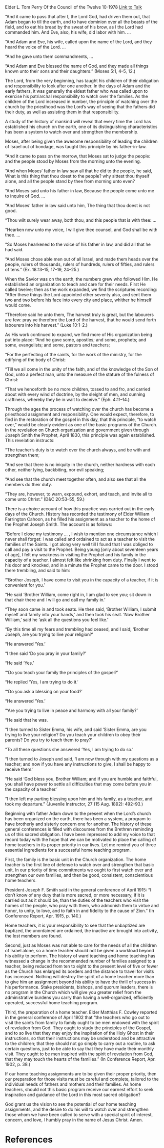 Elder L. Tom Perry
Of the Council of the Twelve
10-1978
[Link to Talk](https://www.churchofjesuschrist.org/study/general-conference/1978/10/home-teaching-a-sacred-calling?lang=eng)

“And it came to pass that after I, the Lord God, had driven them out, that Adam began to till the earth, and to have dominion over all the beasts of the field, and to eat his bread by the sweat of his brow, as I the Lord had commanded him. And Eve, also, his wife, did labor with him. …

“And Adam and Eve, his wife, called upon the name of the Lord, and they heard the voice of the Lord. …

“And he gave unto them commandments, …

“And Adam and Eve blessed the name of God, and they made all things known unto their sons and their daughters.” (Moses 5:1, 4–5, 12.)

The Lord, from the very beginning, has taught his children of their obligation and responsibility to look after one another. In the days of Adam and the early fathers, it was generally the eldest father who was called upon to exercise his patriarchal responsibility to watch over the families. As the children of the Lord increased in number, the principle of watching over the church by the priesthood was the Lord’s way of seeing that the fathers did their duty, as well as assisting them in that responsibility.

A study of the history of mankind will reveal that every time the Lord has established his church on the earth, one of its distinguishing characteristics has been a system to watch over and strengthen the membership.

Moses, after being given the awesome responsibility of leading the children of Israel out of bondage, was taught this principle by his father-in-law.

“And it came to pass on the morrow, that Moses sat to judge the people: and the people stood by Moses from the morning unto the evening.

“And when Moses’ father in law saw all that he did to the people, he said, What is this thing that thou doest to the people? why sittest thou thyself alone, and all the people stand by thee from morning unto even?

“And Moses said unto his father in law, Because the people come unto me to inquire of God. …

“And Moses’ father in law said unto him, The thing that thou doest is not good.

“Thou wilt surely wear away, both thou, and this people that is with thee: …

“Hearken now unto my voice, I will give thee counsel, and God shall be with thee. …

“So Moses hearkened to the voice of his father in law, and did all that he had said.

“And Moses chose able men out of all Israel, and made them heads over the people, rulers of thousands, rulers of hundreds, rulers of fifties, and rulers of tens.” (Ex. 18:13–15, 17–19, 24–25.)

When the Savior was on the earth, the numbers grew who followed Him. He established an organization to teach and care for their needs. First He called twelve; then as the work expanded, we find the scriptures recording: “After these things the Lord appointed other seventy also, and sent them two and two before his face into every city and place, whither he himself would come.

“Therefore said he unto them, The harvest truly is great, but the labourers are few: pray ye therefore the Lord of the harvest, that he would send forth labourers into his harvest.” (Luke 10:1–2.)

As His work continued to expand, we find more of His organization being put into place: “And he gave some, apostles; and some, prophets; and some, evangelists; and some, pastors and teachers;

“For the perfecting of the saints, for the work of the ministry, for the edifying of the body of Christ:

“Till we all come in the unity of the faith, and of the knowledge of the Son of God, unto a perfect man, unto the measure of the stature of the fulness of Christ:

“That we henceforth be no more children, tossed to and fro, and carried about with every wind of doctrine, by the sleight of men, and cunning craftiness, whereby they lie in wait to deceive.” (Eph. 4:11–14.)

Through the ages the process of watching over the church has become a priesthood assignment and responsibility. One would expect, therefore, to find in the restoration of the gospel in this day, that this principle, “to watch over,” would be clearly evident as one of the basic programs of the Church. In the revelation on Church organization and government given through Joseph Smith the Prophet, April 1830, this principle was again established. This revelation instructs:

“The teacher’s duty is to watch over the church always, and be with and strengthen them;

“And see that there is no iniquity in the church, neither hardness with each other, neither lying, backbiting, nor evil speaking;

“And see that the church meet together often, and also see that all the members do their duty.

“They are, however, to warn, expound, exhort, and teach, and invite all to come unto Christ.” (D&C 20:53–55, 59.)



There is a choice account of how this practice was carried out in the early days of the Church. History has recorded the testimony of Elder William Farrington Cahoon, as he filled his assignment as a teacher to the home of the Prophet Joseph Smith. The account is as follows:

“Before I close my testimony … , I wish to mention one circumstance which I never shall forget: I was called and ordained to act as a teacher to visit the families of the Saints. I got along very well till I found that I was obliged to call and pay a visit to the Prophet. Being young [only about seventeen years of age], I felt my weakness in visiting the Prophet and his family in the capacity of a teacher. I almost felt like shrinking from duty. Finally I went to his door and knocked, and in a minute the Prophet came to the door. I stood there trembling, and said to him:

“‘Brother Joseph, I have come to visit you in the capacity of a teacher, if it is convenient for you.’

“He said ‘Brother William, come right in, I am glad to see you; sit down in that chair there and I will go and call my family in.’

“They soon came in and took seats. He then said, ‘Brother William, I submit myself and family into your hands,’ and then took his seat. ‘Now Brother William,’ said he ‘ask all the questions you feel like.’

“By this time all my fears and trembling had ceased, and I said, ‘Brother Joseph, are you trying to live your religion?’

“He answered ‘Yes.’

“I then said ‘Do you pray in your family?’

“He said ‘Yes.’

“‘Do you teach your family the principles of the gospel?’

“He replied ‘Yes, I am trying to do it.’

“‘Do you ask a blessing on your food?’

“He answered ‘Yes.’

“‘Are you trying to live in peace and harmony with all your family?’

“He said that he was.

“I then turned to Sister Emma, his wife, and said ‘Sister Emma, are you trying to live your religion? Do you teach your children to obey their parents? Do you try to teach them to pray?’

“To all these questions she answered ‘Yes, I am trying to do so.’

“I then turned to Joseph and said, ‘I am now through with my questions as a teacher; and now if you have any instructions to give, I shall be happy to receive them.’

“He said ‘God bless you, Brother William; and if you are humble and faithful, you shall have power to settle all difficulties that may come before you in the capacity of a teacher.’

“I then left my parting blessing upon him and his family, as a teacher, and took my departure.” (Juvenile Instructor, 27 (15 Aug. 1892): 492–93.)

Beginning with father Adam down to the present when the Lord’s church has been organized on the earth, there has been a system, a program to have brotherly and sisterly concern one for another. The history of these general conferences is filled with discourses from the Brethren reminding us of this sacred obligation. I have been impressed to add my voice to that record today with the hope that we can be motivated to place the calling of home teachers in its proper priority in our lives. Let me remind you of three essential ingredients for a successful home teaching program.

First, the family is the basic unit in the Church organization. The home teacher is the first line of defense to watch over and strengthen that basic unit. In our priority of time commitments we ought to first watch over and strengthen our own families, and then be good, consistent, conscientious home teachers.

President Joseph F. Smith said in the general conference of April 1915: “I don’t know of any duty that is more sacred, or more necessary, if it is carried out as it should be, than the duties of the teachers who visit the homes of the people, who pray with them, who admonish them to virtue and honor, to unity, to love, and to faith in and fidelity to the cause of Zion.” (In Conference Report, Apr. 1915, p. 140.)



Home teachers, it is your responsibility to see that the unbaptized are baptized, the unordained are ordained, the inactive are brought into activity, the lost members are found.

Second, just as Moses was not able to care for the needs of all the children of Israel alone, so a home teacher should not be given a workload beyond his ability to perform. The history of ward teaching and home teaching has witnessed a change in the recommended number of families assigned to a teacher, being reduced from ten to eight to the present level of five or fewer as the Church has enlarged its borders and the distance to travel for visits has increased. Nothing will destroy the spirit of a home teacher more than to give him an assignment beyond his ability to have the thrill of success in his performance. Stake presidents, bishops, and quorum leaders, there is no program in the Church which will give you greater relief from the administrative burdens you carry than having a well-organized, efficiently operated, successful home teaching program.

Third, the preparation of a home teacher. Elder Matthias F. Cowley reported in the general conference of April 1902 that “the teachers who go out to visit the saints from family to family ought to be men endowed with the spirit of revelation from God. They ought to study the principles of the Gospel, and to so live that they may enjoy the inspiration of the Holy Ghost in their instructions, so that their instructions may be understood and be attractive to the children; that they should not go simply to carry out a routine, to ask certain questions, just to be able to say that they have made their monthly visit. They ought to be men inspired with the spirit of revelation from God, that they may touch the hearts of the families.” (In Conference Report, Apr. 1902, p. 38.)

If our home teaching assignments are to be given their proper priority, then our preparation for those visits must be careful and complete, tailored to the individual needs of fathers and mothers and their families. As home teachers, should not this basic program receive our earnest effort to seek inspiration and guidance of the Lord in this most sacred obligation?

God grant us the vision to see the potential of our home teaching assignments, and the desire to do his will to watch over and strengthen those whom we have been called to serve with a special spirit of interest, concern, and love, I humbly pray in the name of Jesus Christ. Amen.

# References
